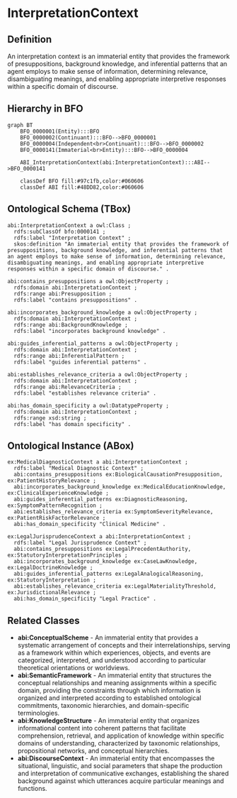 # InterpretationContext

## Definition
An interpretation context is an immaterial entity that provides the framework of presuppositions, background knowledge, and inferential patterns that an agent employs to make sense of information, determining relevance, disambiguating meanings, and enabling appropriate interpretive responses within a specific domain of discourse.

## Hierarchy in BFO
```mermaid
graph BT
    BFO_0000001(Entity):::BFO
    BFO_0000002(Continuant):::BFO-->BFO_0000001
    BFO_0000004(Independent<br>Continuant):::BFO-->BFO_0000002
    BFO_0000141(Immaterial<br>Entity):::BFO-->BFO_0000004
    
    ABI_InterpretationContext(abi:InterpretationContext):::ABI-->BFO_0000141
    
    classDef BFO fill:#97c1fb,color:#060606
    classDef ABI fill:#48DD82,color:#060606
```

## Ontological Schema (TBox)
```turtle
abi:InterpretationContext a owl:Class ;
  rdfs:subClassOf bfo:0000141 ;
  rdfs:label "Interpretation Context" ;
  skos:definition "An immaterial entity that provides the framework of presuppositions, background knowledge, and inferential patterns that an agent employs to make sense of information, determining relevance, disambiguating meanings, and enabling appropriate interpretive responses within a specific domain of discourse." .

abi:contains_presuppositions a owl:ObjectProperty ;
  rdfs:domain abi:InterpretationContext ;
  rdfs:range abi:Presupposition ;
  rdfs:label "contains presuppositions" .

abi:incorporates_background_knowledge a owl:ObjectProperty ;
  rdfs:domain abi:InterpretationContext ;
  rdfs:range abi:BackgroundKnowledge ;
  rdfs:label "incorporates background knowledge" .

abi:guides_inferential_patterns a owl:ObjectProperty ;
  rdfs:domain abi:InterpretationContext ;
  rdfs:range abi:InferentialPattern ;
  rdfs:label "guides inferential patterns" .

abi:establishes_relevance_criteria a owl:ObjectProperty ;
  rdfs:domain abi:InterpretationContext ;
  rdfs:range abi:RelevanceCriteria ;
  rdfs:label "establishes relevance criteria" .

abi:has_domain_specificity a owl:DatatypeProperty ;
  rdfs:domain abi:InterpretationContext ;
  rdfs:range xsd:string ;
  rdfs:label "has domain specificity" .
```

## Ontological Instance (ABox)
```turtle
ex:MedicalDiagnosticContext a abi:InterpretationContext ;
  rdfs:label "Medical Diagnostic Context" ;
  abi:contains_presuppositions ex:BiologicalCausationPresupposition, ex:PatientHistoryRelevance ;
  abi:incorporates_background_knowledge ex:MedicalEducationKnowledge, ex:ClinicalExperienceKnowledge ;
  abi:guides_inferential_patterns ex:DiagnosticReasoning, ex:SymptomPatternRecognition ;
  abi:establishes_relevance_criteria ex:SymptomSeverityRelevance, ex:PatientRiskFactorRelevance ;
  abi:has_domain_specificity "Clinical Medicine" .

ex:LegalJurisprudenceContext a abi:InterpretationContext ;
  rdfs:label "Legal Jurisprudence Context" ;
  abi:contains_presuppositions ex:LegalPrecedentAuthority, ex:StatutoryInterpretationPrinciples ;
  abi:incorporates_background_knowledge ex:CaseLawKnowledge, ex:LegalDoctrineKnowledge ;
  abi:guides_inferential_patterns ex:LegalAnalogicalReasoning, ex:StatutoryInterpretation ;
  abi:establishes_relevance_criteria ex:LegalMaterialityThreshold, ex:JurisdictionalRelevance ;
  abi:has_domain_specificity "Legal Practice" .
```

## Related Classes
- **abi:ConceptualScheme** - An immaterial entity that provides a systematic arrangement of concepts and their interrelationships, serving as a framework within which experiences, objects, and events are categorized, interpreted, and understood according to particular theoretical orientations or worldviews.
- **abi:SemanticFramework** - An immaterial entity that structures the conceptual relationships and meaning assignments within a specific domain, providing the constraints through which information is organized and interpreted according to established ontological commitments, taxonomic hierarchies, and domain-specific terminologies.
- **abi:KnowledgeStructure** - An immaterial entity that organizes informational content into coherent patterns that facilitate comprehension, retrieval, and application of knowledge within specific domains of understanding, characterized by taxonomic relationships, propositional networks, and conceptual hierarchies.
- **abi:DiscourseContext** - An immaterial entity that encompasses the situational, linguistic, and social parameters that shape the production and interpretation of communicative exchanges, establishing the shared background against which utterances acquire particular meanings and functions. 